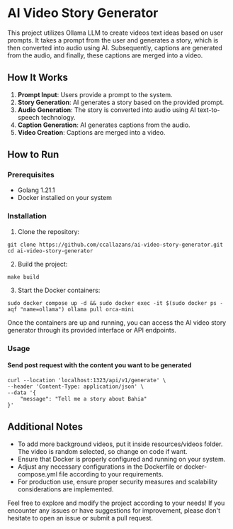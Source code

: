 # AI Video Story Generator

This project utilizes Ollama LLM to create videos text ideas based on user prompts. It takes a prompt from the user and generates a story, which is then converted into audio using AI. Subsequently, captions are generated from the audio, and finally, these captions are merged into a video.

## How It Works

1. **Prompt Input**: Users provide a prompt to the system.
2. **Story Generation**: AI generates a story based on the provided prompt.
3. **Audio Generation**: The story is converted into audio using AI text-to-speech technology.
4. **Caption Generation**: AI generates captions from the audio.
5. **Video Creation**: Captions are merged into a video.

## How to Run

### Prerequisites
- Golang 1.21.1
- Docker installed on your system

### Installation
1. Clone the repository:
```
git clone https://github.com/ccallazans/ai-video-story-generator.git
cd ai-video-story-generator
```
2. Build the project:
```
make build
```
3. Start the Docker containers:
```
sudo docker compose up -d && sudo docker exec -it $(sudo docker ps -aqf "name=ollama") ollama pull orca-mini
```

Once the containers are up and running, you can access the AI video story generator through its provided interface or API endpoints.

### Usage


####  Send post request with the content you want to be generated
```
curl --location 'localhost:1323/api/v1/generate' \
--header 'Content-Type: application/json' \
--data '{
    "message": "Tell me a story about Bahia"
}'
```

## Additional Notes
- To add more background videos, put it inside resources/videos folder. The video is random selected, so change on code if want.
- Ensure that Docker is properly configured and running on your system.
- Adjust any necessary configurations in the Dockerfile or docker-compose.yml file according to your requirements.
- For production use, ensure proper security measures and scalability considerations are implemented.

Feel free to explore and modify the project according to your needs! If you encounter any issues or have suggestions for improvement, please don't hesitate to open an issue or submit a pull request.
